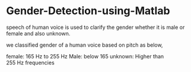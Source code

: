 # Gender-Detection-using-Matlab
speech of human voice is used to clarify the gender whether it is male or female and also unknown.

we classified gender of a human voice based on pitch as below,

female: 165 Hz to 255 Hz
Male: below 165
unknown: Higher than 255 Hz frequencies
